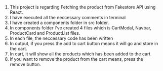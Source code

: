 1. This project is regarding Fetching the product from Fakestore API using React.
2. I have executed all the neccessary comments in terminal
3. I have created a components folder in src folder.
4. In components folder I've created 4 files which is CartModal, Navbar, ProductCard and ProductList files.
5. In each file, the neccessary code has been written
6. In output, if you press the add to cart button means it will go and store in the cart.
7. In cart, it will show all the products which has been added to the cart.
8. If you want to remove the product from the cart means, press the remove button.
